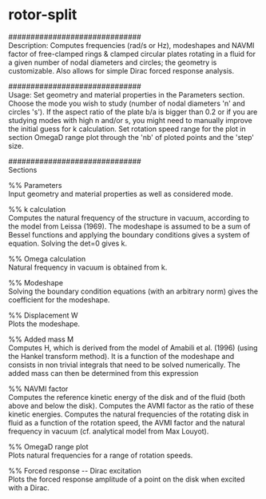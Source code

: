 # rotor-split
##############################\
Description: Computes frequencies (rad/s or Hz), modeshapes and NAVMI factor of free-clamped rings &amp; clamped circular plates rotating in a fluid for a given number of nodal diameters and circles; the geometry is customizable. Also allows for simple Dirac forced response analysis.

##############################\
Usage: Set geometry and material properties in the Parameters section. Choose the mode you wish to study (number of nodal diameters 'n' and circles 's'). If the aspect ratio of the plate b/a is bigger than 0.2 or if you are studying modes with high n and/or s, you might need to manually improve the initial guess for k calculation. Set rotation speed range for the plot in section OmegaD range plot through the 'nb' of ploted points and the 'step' size.

##############################\
Sections

%% Parameters\
Input geometry and material properties as well as considered mode.

%% k calculation\
Computes the natural frequency of the structure in vacuum, according to the model from Leissa (1969).
The modeshape is assumed to be a sum of Bessel functions and applying the boundary conditions gives a system of equation.
Solving the det=0 gives k.

%% Omega calculation\
Natural frequency in vacuum is obtained from k.

%% Modeshape\
Solving the boundary condition equations (with an arbitrary norm) gives the coefficient for the modeshape.

%% Displacement W\
Plots the modeshape.

%% Added mass M\
Computes H, which is derived from the model of Amabili et al. (1996) (using the Hankel transform method). It is a function
of the modeshape and consists in non trivial integrals that need to be solved numerically.
The added mass can then be determined from this expression

%% NAVMI factor\
Computes the reference kinetic energy of the disk and of the fluid (both above and below the disk).
Computes the AVMI factor as the ratio of these kinetic energies.
Computes the natural frequencies of the rotating disk in fluid as a function of the rotation speed, the AVMI factor and the
natural frequency in vacuum (cf. analytical model from Max Louyot).

%% OmegaD range plot\
Plots natural frequencies for a range of rotation speeds.

%% Forced response -- Dirac excitation\
Plots the forced response amplitude of a point on the disk when excited with a Dirac.
